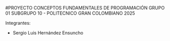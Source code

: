 #PROYECTO CONCEPTOS FUNDAMENTALES DE PROGRAMACIÓN GRUPO 01 SUBGRUPO 10 - POLITECNICO GRAN COLOMBIANO 2025

Integrantes: 

- Sergio Luis Hernández Ensuncho

